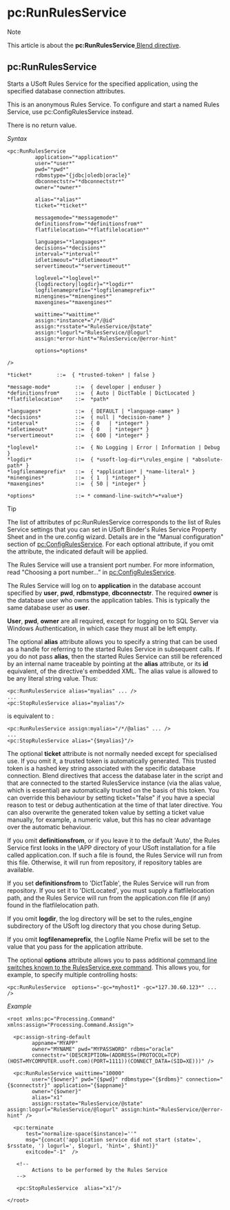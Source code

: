 # pc:RunRulesService



> [!NOTE]
> This article is about the **pc:RunRulesService**[ Blend directive](/docs/Repositories/Blend%20directives).

## **pc:RunRulesService**

Starts a USoft Rules Service for the specified application, using the specified database connection attributes.

This is an anonymous Rules Service. To configure and start a named Rules Service, use pc:ConfigRulesService instead.

There is no return value.

*Syntax*

```
<pc:RunRulesService
         application="*application*"
         user="*user*"
         pwd="*pwd*"
         rdbmstype="{jdbc|oledb|oracle}"
         dbconnectstr="*dbconnectstr*"
         owner="*owner*"

         alias="*alias*"
         ticket="*ticket*"

         messagemode="*messagemode*"
         definitionsfrom="*definitionsfrom*" 
         flatfilelocation="*flatfilelocation*"

         languages="*languages*"
         decisions="*decisions*"
         interval="*interval*"
         idletimeout="*idletimeout*"
         servertimeout="*servertimeout*"

         loglevel="*loglevel*"
         {logdirectory|logdir}="*logdir*"
         logfilenameprefix="*logfilenameprefix*"
         minengines="*minengines*"
         maxengines="*maxengines*"

         waittime="*waittime*"
         assign:*instance*="/*/@id"
         assign:*rsstate*="RulesService/@state"
         assign:*logurl*="RulesService/@logurl"
         assign:*error-hint*="RulesService/@error-hint"

         options=*options*

/>

*ticket*        ::=  { *trusted-token* | false }

*message-mode*        ::=  { developer | enduser }
*definitionsfrom*     ::=  { Auto | DictTable | DictLocated }
*flatfilelocation*    ::=  *path*

*languages*           ::=  { DEFAULT | *language-name* }
*decisions*           ::=  { null | *decision-name* }
*interval*            ::=  { 0   | *integer* }
*idletimeout*         ::=  { 0   | *integer* }
*servertimeout*       ::=  { 600 | *integer* }

*loglevel*            ::=  { No Logging | Error | Information | Debug }
*logdir*              ::=  { *usoft-log-dir*\rules_engine | *absolute-path* }
*logfilenameprefix*   ::=  { *application* | *name-literal* }
*minengines*          ::=  { 1  | *integer* }
*maxengines*          ::=  { 50 | *integer* }

*options*             ::= * command-line-switch*=*value*}
```

> [!TIP]
> The list of attributes of pc:RunRulesService corresponds to the list of Rules Service settings that you can set in USoft Binder's Rules Service Property Sheet and in the ure.config wizard. Details are in the "Manual configuration" section of [pc:ConfigRulesService](/docs/Repositories/Blend%20directives/pcConfigRulesService.md). For each optional attribute, if you omit the attribute, the indicated default will be applied.

The Rules Service will use a transient port number. For more information, read "Choosing a port number...” in [pc:ConfigRulesService](/docs/Repositories/Blend%20directives/pcConfigRulesService.md).

The Rules Service will log on to **application** in the database account specified by **user**, **pwd**, **rdbmstype**, **dbconnectstr**. The required **owner** is the database user who owns the application tables. This is typically the same database user as **user**.

**User**, **pwd**, **owner** are all required, except for logging on to SQL Server via Windows Authentication, in which case they must all be left empty.

The optional **alias** attribute allows you to specify a string that can be used as a handle for referring to the started Rules Service in subsequent calls. If you do not pass **alias**, then the started Rules Service can still be referenced by an internal name traceable by pointing at the **alias** attribute, or its **id** equivalent, of the directive's embedded XML. The alias value is allowed to be any literal string value. Thus:

```language-xml
<pc:RunRulesService alias="myalias" ... />
...
<pc:StopRulesService alias="myalias"/>
```

is equivalent to :

```language-xml
<pc:RunRulesService assign:myalias="/*/@alias" ... />
...
<pc:StopRulesService alias="{$myalias}"/>
```

The optional **ticket** attribute is not normally needed except for specialised use. If you omit it, a trusted token is automatically generated. This trusted token is a hashed key string associated with the specific database connection. Blend directives that access the database later in the script and that are connected to the started RulesService instance (via the alias value, which is essential) are automatically trusted on the basis of this token. You can override this behaviour by setting ticket="false" if you have a special reason to test or debug authentication at the time of that later directive. You can also overwrite the generated token value by setting a ticket value manually, for example, a numeric value, but this has no clear advantage over the automatic behaviour.

If you omit **definitionsfrom**, or if you leave it to the default 'Auto', the Rules Service first looks in the \\APP directory of your USoft installation for a file called application.con. If such a file is found, the Rules Service will run from this file. Otherwise, it will run from repository, if repository tables are available.

If you set **definitionsfrom** to 'DictTable', the Rules Service will run from repository. If you set it to 'DictLocated', you must supply a flatfilelocation path, and the Rules Service will run from the application.con file (if any) found in the flatfilelocation path.

If you omit **logdir**, the log directory will be set to the rules_engine subdirectory of the USoft log directory that you chose during Setup.

If you omit **logfilenameprefix**, the Logfile Name Prefix will be set to the value that you pass for the application attribute.

The optional **options** attribute allows you to pass additional [command line switches known to the RulesService.exe command](/docs/USoft%20for%20administrators/USoft%20command%20line%20syntax/rulesserviceexe.md). This allows you, for example, to specify multiple controlling hosts:

```language-xml
<pc:RunRulesService  options="-gc=*myhost1* -gc=*127.30.60.123*" ... />
```

*Example*

```language-xml
<root xmlns:pc="Processing.Command" xmlns:assign="Processing.Command.Assign">

  <pc:assign-string-default
        appname="MYAPP"
        owner="MYNAME" pwd="MYPASSWORD" rdbms="oracle"
        connectstr="(DESCRIPTION=(ADDRESS=(PROTOCOL=TCP)(HOST=MYCOMPUTER.usoft.com)(PORT=1111))(CONNECT_DATA=(SID=XE)))" />

  <pc:RunRulesService waittime="10000"
        user="{$owner}" pwd="{$pwd}" rdbmstype="{$rdbms}" connection="{$connectstr}" application="{$appname}"
        owner="{$owner}"
        alias="x1"
        assign:rsstate="RulesService/@state" assign:logurl="RulesService/@logurl" assign:hint="RulesService/@error-hint" />

  <pc:terminate
      test="normalize-space($instance)=''"
      msg="{concat('application service did not start (state=', $rsstate, ') logurl=', $logurl, 'hint=', $hint)}"
      exitcode="-1"  />

   <!--
        Actions to be performed by the Rules Service
   -->

   <pc:StopRulesService  alias="x1"/>

</root>
```

 